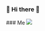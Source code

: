 ### 👋 Hi there 👋



<div style ="text-aligin = center">
### Me
<a href="https://github.com/Lee-jin-gu" target="_blank"><img src="https://img.shields.io/badge/Github-20c997?style?style=flat-square&logo=Git&logoColor=white"/></a>
</div>

<!--
**Lee-jin-gu/Lee-jin-gu** is a ✨ _special_ ✨ repository because its `README.md` (this file) appears on your GitHub profile.

Here are some ideas to get you started:

- 🔭 I’m currently working on ...
- 🌱 I’m currently learning ...
- 👯 I’m looking to collaborate on ...
- 🤔 I’m looking for help with ...
- 💬 Ask me about ...
- 📫 How to reach me: ...
- 😄 Pronouns: ...
- ⚡ Fun fact: ...
-->
